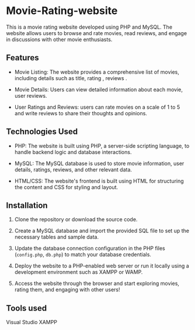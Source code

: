 # Movie-Rating-website


This is a movie rating website developed using PHP and MySQL. The website allows users to browse and rate movies, read reviews, and engage in discussions with other movie enthusiasts.

## Features

- Movie Listing: The website provides a comprehensive list of movies, including details such as title, rating , reviews .

- Movie Details: Users can view detailed information about each movie, user reviews.

- User Ratings and Reviews: users can rate movies on a scale of 1 to 5 and write reviews to share their thoughts and opinions.

## Technologies Used

- PHP: The website is built using PHP, a server-side scripting language, to handle backend logic and database interactions.

- MySQL: The MySQL database is used to store movie information, user details, ratings, reviews, and other relevant data.

- HTML/CSS: The website's frontend is built using HTML for structuring the content and CSS for styling and layout.

## Installation

1. Clone the repository or download the source code.

2. Create a MySQL database and import the provided SQL file to set up the necessary tables and sample data.

3. Update the database connection configuration in the PHP files (`config.php`, `db.php`) to match your database credentials.

4. Deploy the website to a PHP-enabled web server or run it locally using a development environment such as XAMPP or WAMP.

5. Access the website through the browser and start exploring movies, rating them, and engaging with other users!

## Tools used 

Visual Studio
XAMPP

